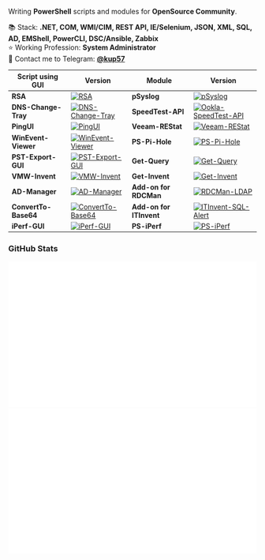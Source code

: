 Writing **PowerShell** scripts and modules for **OpenSource Community**.

📚 Stack: **.NET, COM, WMI/CIM, REST API, IE/Selenium, JSON, XML, SQL, AD, EMShell, PowerCLI, DSC/Ansible, Zabbix** \
⭐ Working Profession: **System Administrator** \
💬 Contact me to Telegram: [**@kup57**](https://t.me/kup57)

| **Script using GUI** | **Version** | **Module** | **Version** |
| ------ | ------ | ------ | ------ |
| **RSA** 				  | [![RSA](https://img.shields.io/github/v/release/lifailon/rsa?color=<green>)](https://github.com/Lifailon/RSA/releases) 										| **pSyslog** 				| [![pSyslog](https://img.shields.io/github/v/release/lifailon/pSyslog?color=<green>)](https://github.com/Lifailon/pSyslog/releases) |
| **DNS-Change-Tray** 	  | [![DNS-Change-Tray](https://img.shields.io/github/v/release/lifailon/DNS-Change-Tray?color=<green>)](https://github.com/Lifailon/DNS-Change-Tray/releases)	| **SpeedTest-API** 		| [![Ookla-SpeedTest-API](https://img.shields.io/github/v/release/lifailon/Ookla-SpeedTest-API?color=<green>)](https://github.com/Lifailon/Ookla-SpeedTest-API/releases) |
| **PingUI** 			  | [![PingUI](https://img.shields.io/github/v/release/Lifailon/PingUI?include_prereleases&color=<green>)](https://github.com/Lifailon/PingUI/releases)			| **Veeam-REStat** 			| [![Veeam-REStat](https://img.shields.io/github/v/release/lifailon/Veeam-REStat?color=<green>)](https://github.com/Lifailon/Veeam-REStat/releases) |
| **WinEvent-Viewer** 	  | [![WinEvent-Viewer](https://img.shields.io/github/v/release/lifailon/WinEvent-Viewer?color=<green>)](https://github.com/Lifailon/WinEvent-Viewer/releases) 	| **PS-Pi-Hole** 			| [![PS-Pi-Hole](https://img.shields.io/github/v/release/lifailon/PS-Pi-Hole?color=<green>)](https://github.com/Lifailon/PS-Pi-Hole/releases) |
| **PST-Export-GUI** 	  | [![PST-Export-GUI](https://img.shields.io/github/v/release/lifailon/PST-Export-GUI?color=<green>)](https://github.com/Lifailon/PST-Export-GUI/releases) 	| **Get-Query** 			| [![Get-Query](https://img.shields.io/github/v/release/lifailon/Get-Query?color=<green>)](https://github.com/Lifailon/Get-Query/releases) |
| **VMW-Invent**  		  | [![VMW-Invent](https://img.shields.io/github/last-commit/lifailon/VMW-Invent?color=<green>)](https://github.com/Lifailon/VMW-Invent) 						| **Get-Invent** 			| [![Get-Invent](https://img.shields.io/github/v/release/lifailon/Get-Invent-SQLite?color=<green>)](https://github.com/Lifailon/Get-Invent-SQLite/releases) |
| **AD-Manager** 		  | [![AD-Manager](https://img.shields.io/github/last-commit/lifailon/AD-Manager?color=<green>)](https://github.com/Lifailon/AD-Manager) 					    | **Add-on for RDCMan**   	| [![RDCMan-LDAP](https://img.shields.io/github/last-commit/lifailon/RDCMan-LDAP?color=<green>)](https://github.com/Lifailon/RDCMan-LDAP) 					 |
| **ConvertTo-Base64** 	  | [![ConvertTo-Base64](https://img.shields.io/github/last-commit/lifailon/ConvertTo-Base64?color=<green>)](https://github.com/Lifailon/ConvertTo-Base64) 		| **Add-on for ITInvent** 	| [![ITInvent-SQL-Alert](https://img.shields.io/github/last-commit/lifailon/ITInvent-SQL-Alert?color=<green>)](https://github.com/Lifailon/ITInvent-SQL-Alert) |
| **iPerf-GUI** 		  | [![iPerf-GUI](https://img.shields.io/github/last-commit/lifailon/iperf-gui?color=<green>)](https://github.com/Lifailon/iPerf-GUI)					 		| **PS-iPerf** 				| [![PS-iPerf](https://img.shields.io/github/v/release/lifailon/PS-iPerf?color=<green>)](https://github.com/Lifailon/PS-iPerf/releases) |

### GitHub Stats
![](https://raw.githubusercontent.com/lifailon/github-stats/master/generated/overview.svg#gh-light-mode-only) ![](https://raw.githubusercontent.com/lifailon/github-stats/master/generated/languages.svg#gh-light-mode-only)

